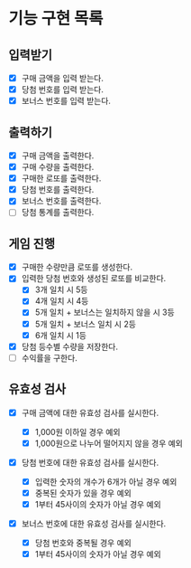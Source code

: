 # 기능 구현 목록

## 입력받기

- [x] 구매 금액을 입력 받는다.
- [x] 당첨 번호를 입력 받는다.
- [x] 보너스 번호를 입력 받는다.

## 출력하기

- [x] 구매 금액을 출력한다.
- [x] 구매 수량을 출력한다.
- [x] 구매한 로또를 출력한다.
- [x] 당첨 번호를 출력한다.
- [x] 보너스 번호를 출력한다.
- [ ] 당첨 통계를 출력한다.

## 게임 진행

- [x] 구매한 수량만큼 로또를 생성한다.
- [x] 입력한 당첨 번호와 생성된 로또를 비교한다.
  - [x] 3개 일치 시 5등
  - [x] 4개 일치 시 4등
  - [x] 5개 일치 + 보너스는 일치하지 않을 시 3등
  - [x] 5개 일치 + 보너스 일치 시 2등
  - [x] 6개 일치 시 1등
- [x] 당첨 등수별 수량을 저장한다.
- [ ] 수익률을 구한다.

## 유효성 검사

- [x] 구매 금액에 대한 유효성 검사를 실시한다.

  - [x] 1,000원 이하일 경우 예외
  - [x] 1,000원으로 나누어 떨어지지 않을 경우 예외

- [x] 당첨 번호에 대한 유효성 검사를 실시한다.

  - [x] 입력한 숫자의 개수가 6개가 아닐 경우 예외
  - [x] 중복된 숫자가 있을 경우 예외
  - [x] 1부터 45사이의 숫자가 아닐 경우 예외

- [x] 보너스 번호에 대한 유효성 검사를 실시한다.
  - [x] 당첨 번호와 중복될 경우 예외
  - [x] 1부터 45사이의 숫자가 아닐 경우 예외
